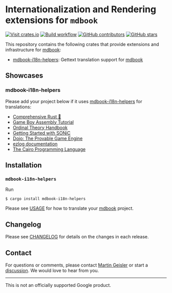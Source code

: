 # Internationalization and Rendering extensions for `mdbook`

[![Visit crates.io](https://img.shields.io/crates/v/mdbook-i18n-helpers?style=flat-square)](https://crates.io/crates/mdbook-i18n-helpers)
[![Build workflow](https://img.shields.io/github/actions/workflow/status/google/mdbook-i18n-helpers/test.yml?style=flat-square)](https://github.com/google/mdbook-i18n-helpers/actions/workflows/test.yml?query=branch%3Amain)
[![GitHub contributors](https://img.shields.io/github/contributors/google/mdbook-i18n-helpers?style=flat-square)](https://github.com/google/mdbook-i18n-helpers/graphs/contributors)
[![GitHub stars](https://img.shields.io/github/stars/google/mdbook-i18n-helpers?style=flat-square)](https://github.com/google/mdbook-i18n-helpers/stargazers)

This repository contains the following crates that provide extensions and
infrastructure for [mdbook](https://github.com/rust-lang/mdBook/):

- [mdbook-i18n-helpers](./i18n-helpers/README.md): Gettext translation support
  for [mdbook](https://github.com/rust-lang/mdBook/)

## Showcases

### mdbook-i18n-helpers

Please add your project below if it uses
[mdbook-i18n-helpers](i18n-helpers/README.md) for translations:

- [Comprehensive Rust 🦀](https://google.github.io/comprehensive-rust/)
- [Game Boy Assembly Tutorial](https://gbdev.io/gb-asm-tutorial/)
- [Ordinal Theory Handbook](https://docs.ordinals.com/)
- [Getting Started with SONiC](https://r12f.com/sonic-book/)
- [Dojo: The Provable Game Engine](https://book.dojoengine.org/)
- [ezlog documentation](https://s1rius.github.io/ezlog/)
- [The Cairo Programming Language](https://book.cairo-lang.org/)

## Installation

### `mdbook-i18n-helpers`

Run

```shell
$ cargo install mdbook-i18n-helpers
```

Please see [USAGE](./i18n-helpers/USAGE.md) for how to translate your
[mdbook](https://github.com/rust-lang/mdBook/) project.


## Changelog

Please see [CHANGELOG](CHANGELOG.md) for details on the changes in each release.

## Contact

For questions or comments, please contact
[Martin Geisler](mailto:mgeisler@google.com) or start a
[discussion](https://github.com/google/mdbook-i18n-helpers/discussions). We
would love to hear from you.

---

This is not an officially supported Google product.
